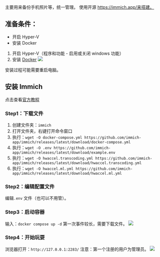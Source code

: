 主要用来备份手机照片等，统一管理。
使用开源 https://immich.app/来搭建。

## 准备条件：
- 开启 Hyper-V
- 安装 Docker

1. 开启 Hyper-V（程序和功能 - 启用或关闭 windows 功能）
2. 安装 [Docker](https://www.docker.com/)
![](https://cdn.jsdelivr.net/gh/BingGitCn/BingGitCn.github.io/Images/PixPin_2024-09-03_17-31-56.png)


安装过程可能需要重启电脑。

## 安装 Immich
点击查看[官方教程](https://immich.app/docs/install/docker-compose)

### Step1：下载文件
1. 创建文件夹：`immich` 
2. 打开文件夹，右键打开命令窗口
4. 执行：`wget -O docker-compose.yml https://github.com/immich-app/immich/releases/latest/download/docker-compose.yml` 
5. 执行：`wget -O .env https://github.com/immich-app/immich/releases/latest/download/example.env` 
6. 执行：`wget -O hwaccel.transcoding.yml https://github.com/immich-app/immich/releases/latest/download/hwaccel.transcoding.yml` 
7. 执行：`wget -O hwaccel.ml.yml https://github.com/immich-app/immich/releases/latest/download/hwaccel.ml.yml` 

### Step2：编辑配置文件
编辑`.env` 文件（也可以不用管）。

### Step3：启动容器
输入：`docker compose up -d` 
第一次事件较长，需要下载文件。
![](https://cdn.jsdelivr.net/gh/BingGitCn/BingGitCn.github.io/Images/PixPin_2024-09-03_17-31-58.png)

### Step4：开始玩耍
浏览器打开：`http://127.0.0.1:2283/` 
注意：第一个注册的用户为管理员。
![](https://cdn.jsdelivr.net/gh/BingGitCn/BingGitCn.github.io/Images/PixPin_2024-09-03_17-32-25.png)
